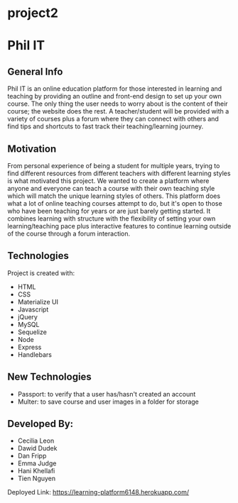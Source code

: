 # project2

# Phil IT
## General Info
Phil IT is an online education platform for those interested in learning and teaching by providing an outline and front-end design to set up your own course. The only thing the user needs to worry about is the content of their course; the website does the rest. A teacher/student will be provided with a variety of courses plus a forum where they can connect with others and find tips and shortcuts to fast track their teaching/learning journey.
    
## Motivation
From personal experience of being a student for multiple years, trying to find different resources from different teachers with different learning styles is what motivated this project. We wanted to create a platform where anyone and everyone can teach a course with their own teaching style which will match the unique learning styles of others. This platform does what a lot of online teaching courses attempt to do, but it's open to those who have been teaching for years or are just barely getting started. It combines learning with structure with the flexibility of setting your own learning/teaching pace plus interactive features to continue learning outside of the course through a forum interaction.
## Technologies
Project is created with:
* HTML
* CSS
* Materialize UI
* Javascript
* jQuery
* MySQL
* Sequelize
* Node
* Express
* Handlebars
## New Technologies
* Passport: to verify that a user has/hasn't created an account
* Multer: to save course and user images in a folder for storage
## Developed By:
* Cecilia Leon
* Dawid Dudek
* Dan Fripp
* Emma Judge
* Hani Khellafi
* Tien Nguyen

Deployed Link: https://learning-platform6148.herokuapp.com/
